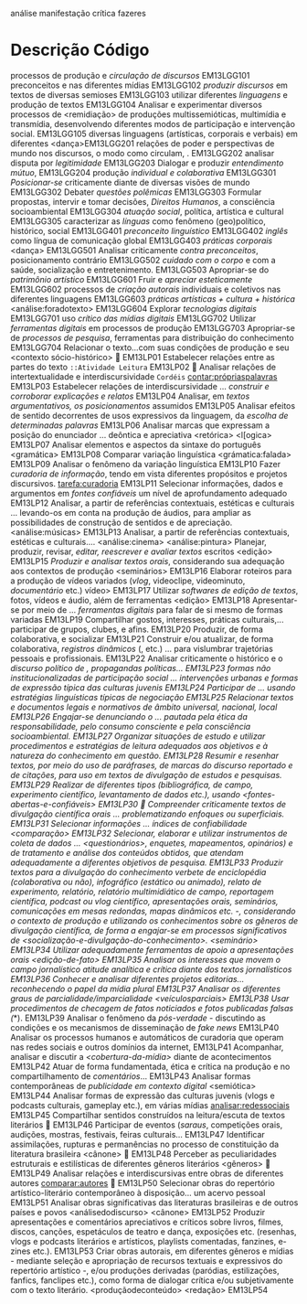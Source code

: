 análise
manifestação
crítica
fazeres


# Descrição	Código
processos de produção e *circulação de discursos*	EM13LGG101
preconceitos e <ideologias> nas diferentes mídias	EM13LGG102
*produzir discursos* em textos de diversas semioses	EM13LGG103	<escritacriativa>
utilizar diferentes *linguagens* e produção de textos	EM13LGG104
Analisar e experimentar diversos processos de <remidiação> de produções multissemióticas, multimídia e transmídia, desenvolvendo diferentes modos de participação e intervenção social.	EM13LGG105
diversas linguagens (artísticas, corporais e verbais) em diferentes <contextos>	<trabalho>  <dança>EM13LGG201
relações de poder e perspectivas de mundo nos discursos, o modo como circulam, <ideologias>.	EM13LGG202
analisar disputa por *legitimidade* <lugardefala>	EM13LGG203
Dialogar e produzir *entendimento mútuo*, <democracia>	EM13LGG204
produção *individual e colaborativa* <trabalho>	EM13LGG301
*Posicionar-se* criticamente diante de diversas visões de mundo	EM13LGG302 <etica>
Debater *questões polêmicas*	EM13LGG303
Formular propostas, intervir e tomar decisões, *Direitos Humanos*, a consciência socioambiental	EM13LGG304
*atuação social*, política, artística e cultural	EM13LGG305
caracterizar as *línguas* como fenômeno (geo)político, histórico, social	EM13LGG401
*preconceito linguístico*	EM13LGG402
*inglês* como língua de comunicação global	EM13LGG403
*práticas corporais* <dança>	EM13LGG501
Analisar criticamente *contra preconceitos*, posicionamento contrário	EM13LGG502
*cuidado com o corpo* e com a saúde, socialização e entretenimento.	EM13LGG503
Apropriar-se do *patrimônio artístico*	EM13LGG601
Fruir e *apreciar esteticamente*	EM13LGG602
processos de *criação autorais* individuais e coletivos nas diferentes linguagens <expressar-se>	EM13LGG603
*práticas artísticas + cultura + histórica*	<análise:foradotexto> EM13LGG604
Explorar *tecnologias digitais*	EM13LGG701
uso *crítico das mídias digitais*	EM13LGG702
Utilizar *ferramentas digitais* em processos de produção	EM13LGG703
Apropriar-se de *processos de pesquisa*, ferramentas para distribuição do conhecimento	<pesquisa> EM13LGG704
Relacionar o texto...com suas condições de produção e seu <contexto sócio-histórico>  🌺	EM13LP01
Estabelecer relações entre as partes do texto `::Atividade Leitura`	<estrturadotexto> EM13LP02 🌺
Analisar relações de intertextualidade e interdiscursividade `Cordéis` <contar:própriaspalavras>	EM13LP03
Estabelecer relações de interdiscursividade ... *construir e corroborar explicações e relatos* <tarefa>	EM13LP04
Analisar, em *textos argumentativos, os posicionamentos* assumidos	EM13LP05
Analisar efeitos de sentido decorrentes de usos expressivos da linguagem, da *escolha de determinadas palavras* <analisar>	EM13LP06
Analisar marcas que expressam a posição do enunciador ... deôntica e apreciativa <retórica>	<l[ogica> EM13LP07
Analisar elementos e aspectos da sintaxe do português <gramática>	EM13LP08
Comparar variação linguística <grámatica:falada>	EM13LP09
Analisar o fenômeno da variação linguística <regionalismos>	EM13LP10
Fazer *curadoria de informação*, tendo em vista diferentes propósitos e projetos discursivos. <tarefa:curadoria>	 EM13LP11
Selecionar informações, dados e argumentos em *fontes confiáveis* um nível de aprofundamento adequado <pesquisa> <tarefa> <fontes>	EM13LP12
Analisar, a partir de referências contextuais, estéticas e culturais ... levando-os em conta na produção de áudios, para ampliar as possibilidades de construção de sentidos e de apreciação. <análise:músicas>	EM13LP13
Analisar, a partir de referências contextuais, estéticas e culturais.... <análise:cinema> <análise:pintura>	
Planejar, produzir, revisar, *editar, reescrever e avaliar textos* escritos	<tarefa> <edição> EM13LP15
*Produzir e analisar textos orais*, considerando sua adequação aos contextos de produção <seminários>	EM13LP16
Elaborar roteiros para a produção de vídeos variados (*vlog*, videoclipe, videominuto, *documentário* etc.) <tarefa>  vídeo>	EM13LP17
Utilizar *softwares de edição de textos*, fotos, vídeos e áudio, além de ferramentas <edição>	EM13LP18
Apresentar-se por meio de ... *ferramentas digitais*  para falar de si mesmo de formas variadas	EM13LP19
Compartilhar gostos, interesses, práticas culturais,... participar de grupos, clubes, <oficinas> e afins. <gostos>	EM13LP20
Produzir, de forma colaborativa, e socializar <playlists>	EM13LP21 
Construir e/ou atualizar, de forma colaborativa, *registros dinâmicos* (<mapas>, <wiki> etc.) ... 
para vislumbrar trajetórias pessoais e profissionais.	EM13LP22
Analisar criticamente o histórico e o *discurso político de <candidatos>, propagandas políticas...	EM13LP23
<analisar> formas não institucionalizadas de *participação social* ... *intervenções urbanas* e formas de expressão típica das culturas juvenis  <analisar> <grafitti> <slam>	EM13LP24
*Participar de <assembleias>* ... usando estratégias linguísticas típicas de negociação	EM13LP25
Relacionar textos e documentos legais e normativos de âmbito universal, nacional, local <leis>	EM13LP26
Engajar-se *denunciando* o <desrespeito-a-direitos> ... pautada pela ética da responsabilidade, pelo consumo consciente e pela consciência socioambiental.	EM13LP27
Organizar situações de estudo e utilizar procedimentos e *estratégias de leitura* adequados aos objetivos e à natureza do conhecimento em questão. <fichamentos>	EM13LP28
*Resumir e resenhar textos*, por meio do uso de paráfrases, de marcas do discurso reportado e de citações, para uso em textos de divulgação de estudos e pesquisas.	EM13LP29 <resumo>
Realizar <pesquisas> de diferentes tipos (bibliográfica, de campo, experimento científico, levantamento de dados etc.), usando <fontes-abertas-e-confiáveis>	EM13LP30 🌺
Compreender criticamente *textos de divulgação científica orais* ... problematizando *enfoques <tendenciosos>* ou superficiais.	EM13LP31
*Selecionar informações* ...  índices de confiabilidade	<comparação> EM13LP32
Selecionar, elaborar e utilizar instrumentos de coleta de dados ... *<questionários>*, enquetes, mapeamentos, opinários) e de tratamento e análise dos conteúdos obtidos, que atendam adequadamente a diferentes objetivos de pesquisa.	EM13LP33
Produzir *textos para a divulgação do conhecimento*  verbete de enciclopédia (colaborativa ou não), infográfico (estático ou animado), relato de experimento, relatório, relatório multimidiático de campo, reportagem científica, *podcast* ou vlog científico, apresentações orais, seminários, comunicações em mesas redondas, mapas dinâmicos etc. -, considerando o contexto de produção e utilizando os conhecimentos sobre os gêneros de divulgação científica, de forma a engajar-se em processos significativos de *<socialização-e-divulgação-do-conhecimento>*. <seminário>	EM13LP34
Utilizar adequadamente ferramentas de apoio a *apresentações* orais <edição-de-fato> <cartaz> <photoshop>	EM13LP35
Analisar os interesses que movem o campo jornalístico atitude analítica e crítica diante dos textos jornalísticos <lerjornal>	EM13LP36
Conhecer e analisar diferentes projetos editorias... reconhecendo o papel da mídia plural <fontes>	EM13LP37
Analisar os diferentes graus de parcialidade/imparcialidade <veículosparciais>	EM13LP38
Usar procedimentos de checagem de fatos noticiados e fotos publicadas  falsas (*<fakenews>*).	EM13LP39
Analisar o fenômeno da *pós-verdade* - discutindo as condições e os mecanismos de disseminação de *fake news*	EM13LP40
Analisar os processos humanos e automáticos de curadoria que operam nas redes sociais e outros domínios da internet, *<comparando-os-feeds>*	EM13LP41
Acompanhar, analisar e discutir a *<cobertura-da-mídia>* diante de acontecimentos	EM13LP42
Atuar de forma fundamentada, ética e crítica na produção e no compartilhamento de *comentários*... <memes> <cancelamento>	EM13LP43
Analisar formas contemporâneas de *publicidade em contexto digital* <semiótica>	EM13LP44
Analisar formas de expressão das culturas juvenis (vlogs e podcasts culturais, gameplay etc.), em várias mídias <analisar:redessociais>	EM13LP45
Compartilhar sentidos construídos na leitura/escuta de textos literários <leitura> 🌺	EM13LP46
Participar de eventos (*saraus*, competições orais, audições, mostras, festivais, feiras culturais... <sarau>	EM13LP47
Identificar assimilações, rupturas e permanências no processo de constituição da literatura brasileira <cânone> 🌺	EM13LP48
Perceber as peculiaridades estruturais e estilísticas de diferentes gêneros literários <gêneros> 🌺	EM13LP49
Analisar relações <intertextuais> e interdiscursivas entre obras de diferentes autores <comparar:autores> 🌺	EM13LP50
Selecionar obras do repertório artístico-literário contemporâneo à disposição... um acervo pessoal <escolhadoaluno> <gosto>	EM13LP51
Analisar obras significativas das literaturas brasileiras e de outros países e povos <análisedodiscurso> <cânone> <classico>	EM13LP52
Produzir apresentações e comentários apreciativos e críticos sobre livros, filmes, discos, canções, espetáculos de teatro e dança, exposições etc. (resenhas, vlogs e podcasts literários e artísticos, playlists comentadas, fanzines, e-zines etc.). <resenhas>	EM13LP53
Criar obras autorais, em diferentes gêneros e mídias - mediante seleção e apropriação de recursos textuais e expressivos do repertório artístico -, e/ou produções derivadas (paródias, estilizações, fanfics, fanclipes etc.), como forma de dialogar crítica e/ou subjetivamente com o texto literário. <produçãodeconteúdo> <redação>	EM13LP54